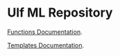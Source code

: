 # Ulf ML Repository

[Functions Documentation](references_func.md).
   
[Templates Documentation](references_temp.md).